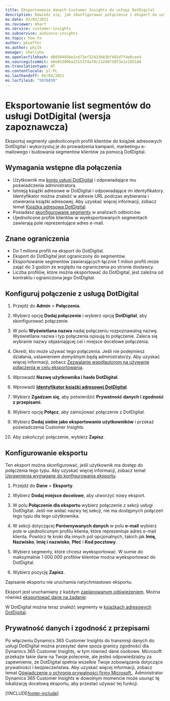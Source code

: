 ```yaml
---
title: Eksportowanie danych Customer Insights do usługi DotDigital
description: Dowiedz się, jak skonfigurować połączenie i eksport do usługi DotDigital.
ms.date: 03/03/2021
ms.reviewer: mhart
ms.service: customer-insights
ms.subservice: audience-insights
ms.topic: how-to
author: pkieffer
ms.author: philk
manager: shellyha
ms.openlocfilehash: d08504856e1c673ef32433b83bf491d7f4e8cee4
ms.sourcegitcommit: e8e03309ba2515374a70c132d0758f3e1e1851d0
ms.translationtype: HT
ms.contentlocale: pl-PL
ms.lasthandoff: 05/04/2021
ms.locfileid: "5976859"
---
```

# <a name="export-segment-lists-to-dotdigital-preview"></a>Eksportowanie list segmentów do usługi DotDigital (wersja zapoznawcza)

Eksportuj segmenty ujednoliconych profili klientów do książek adresowych DotDigital i wykorzystuj je do prowadzenia kampanii, marketingu e-mailowego i budowania segmentów klientów za pomocą DotDigital. 

## <a name="prerequisites-for-a-connection"></a>Wymagania wstępne dla połączenia

-   Użytkownik ma [konto usługi DotDigital](https://dotdigital.com/) i odpowiadające mu poświadczenia administratora.
-   Istnieją książki adresowe w DotDigital i odpowiadające im identyfikatory. Identyfikator można znaleźć w adresie URL podczas wybierania i otwierania książki adresowej. Aby uzyskać więcej informacji, zobacz temat [Książka adresowa DotDigital](https://support.dotdigital.com/hc/articles/212211968-Creating-an-address-book).
-   Posiadasz [skonfigurowane segmenty](segments.md) w analizach odbiorców.
-   Ujednolicone profile klientów w wyeksportowanych segmentach zawierają pole reprezentujące adres e-mail.

## <a name="known-limitations"></a>Znane ograniczenia

- Do 1 miliona profili na eksport do DotDigital.
- Eksport do DotDigital jest ograniczony do segmentów.
- Eksportowanie segmentów zawierających łącznie 1 milion profili może zająć do 3 godzin ze względu na ograniczenia po stronie dostawcy. 
- Liczba profilów, które można eksportować do DotDigital, jest zależna od kontraktu i ograniczona jego DotDigital.

## <a name="set-up-connection-to-dotdigital"></a>Konfiguruj połączenie z usługą DotDigital

1. Przejdź do **Admin** > **Połączenia**.

1. Wybierz opcję **Dodaj połączenie** i wybierz opcję **DotDigital**, aby skonfigurować połączenie.

1. W polu **Wyświetlana nazwa** nadaj połączeniu rozpoznawalną nazwę. Wyświetlana nazwa i typ połączenia opisują to połączenie. Zaleca się wybranie nazwy objaśniającej cel i miejsce docelowe połączenia.

1. Określ, kto może używać tego połączenia. Jeśli nie podejmiesz działania, ustawieniem domyślnym będą administratorzy. Aby uzyskać więcej informacji, zobacz [Zezwalanie współautorom na używanie połączenia w celu eksportowania](connections.md#allow-contributors-to-use-a-connection-for-exports).

1. Wprowadź **Nazwę użytkownika i hasło DotDigital**.

1. Wprowadź **[Identyfikator książki adresowej DotDigital](https://support.dotdigital.com/hc/articles/212211968-Creating-an-address-book)**.

1. Wybierz **Zgadzam się**, aby potwierdzić **Prywatność danych i zgodność z przepisami**.

1. Wybierz opcję **Połącz**, aby zainicjować połączenie z DotDigital.

1. Wybierz **Dodaj siebie jako eksportowanie użytkowników** i przekaż poświadczenia Customer Insights.

1. Aby zakończyć połączenie, wybierz **Zapisz**. 

## <a name="configure-an-export"></a>Konfigurowanie eksportu

Ten eksport można skonfigurować, jeśli użytkownik ma dostęp do połączenia tego typu. Aby uzyskać więcej informacji, zobacz temat [Uprawnienia wymagane do konfigurowania eksportu](export-destinations.md#set-up-a-new-export).

1. Przejdź do **Dane** > **Eksporty**.

1. Wybierz **Dodaj miejsce docelowe**, aby utworzyć nowy eksport.

1. W polu **Połączenie dla eksportu** wybierz połączenie z sekcji usługi DotDigital. Jeśli nie widać nazwy tej sekcji, nie ma dostępnych połączeń tego typu dla tego użytkownika.


1. W sekcji dotyczącej **Porównywanych danych** w polu **e-mail** wybierz pole w ujednoliconym profilu klienta, które reprezentuje adres e-mail klienta. Powtórz te kroki dla innych pól opcjonalnych, takich jak **Imię**, **Nazwisko**, **Imię i nazwisko**, **Płeć** i **Kod pocztowy**.

1. Wybierz segmenty, które chcesz wyeksportować. W sumie do maksymalnie 1 000 000 profilów klientów można wyeksportować do DotDigital.

1. Wybierz pozycję **Zapisz**.

Zapisanie eksportu nie uruchamia natychmiastowo eksportu.

Eksport jest uruchamiany z każdym [zaplanowanym odświeżeniem](system.md#schedule-tab). Można również [eksportować dane na żądanie](export-destinations.md#run-exports-on-demand). 
 
W DotDigital można teraz znaleźć segmenty w [książkach adresowych DotDigital](https://support.dotdigital.com/hc/articles/212211968-Creating-an-address-book).


## <a name="data-privacy-and-compliance"></a>Prywatność danych i zgodność z przepisami

Po włączeniu Dynamics 365 Customer Insights do transmisji danych do usługi DotDigital można przesyłać dane spoza granicy zgodności dla Dynamics 365 Customer Insights, w tym również dane osobowe. Microsoft przekaże takie dane na Twoje polecenie, ale jesteś odpowiedzialny za zapewnienie, że DotDigital spełnia wszelkie Twoje zobowiązania dotyczące prywatności i bezpieczeństwa. Aby uzyskać więcej informacji, zobacz temat [Oświadczenie o ochronie prywatności firmy Microsoft.](https://go.microsoft.com/fwlink/?linkid=396732).
Administrator Dynamics 365 Customer Insights w dowolnym momencie może usunąć tę lokalizację docelową eksportu, aby przestać używać tej funkcji.


[!INCLUDE[footer-include](../includes/footer-banner.md)]
